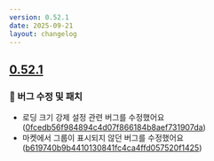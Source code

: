 ```yaml
---
version: 0.52.1
date: 2025-09-21
layout: changelog
---
```

## [0.52.1](#0.52.1)
### 🐛 버그 수정 및 패치

- 로딩 크기 강제 설정 관련 버그를 수정했어요 ([0fcedb56f984894c4d07f866184b8aef731907da](https://github.com/Voxelum/x-minecraft-launcher/commit/0fcedb56f984894c4d07f866184b8aef731907da))
- 마켓에서 그룹이 표시되지 않던 버그를 수정했어요 ([b619740b9b4410130841fc4ca4ffd057520f1425](https://github.com/Voxelum/x-minecraft-launcher/commit/b619740b9b4410130841fc4ca4ffd057520f1425))
